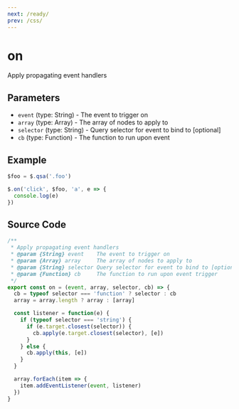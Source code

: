 ```yaml
---
next: /ready/
prev: /css/
---
```


# on

Apply propagating event handlers

## Parameters

- `event` (type: String) - The event to trigger on
- `array` (type: Array) - The array of nodes to apply to
- `selector` (type: String) - Query selector for event to bind to [optional]
- `cb` (type: Function) - The function to run upon event

## Example

```js
$foo = $.qsa('.foo')

$.on('click', $foo, 'a', e => {
  console.log(e)
})
```

## Source Code

```js
/**
 * Apply propagating event handlers
 * @param {String} event    The event to trigger on
 * @param {Array} array     The array of nodes to apply to
 * @param {String} selector Query selector for event to bind to [optional]
 * @param {Function} cb     The function to run upon event trigger
 */
export const on = (event, array, selector, cb) => {
  cb = typeof selector === 'function' ? selector : cb
  array = array.length ? array : [array]

  const listener = function(e) {
    if (typeof selector === 'string') {
      if (e.target.closest(selector)) {
        cb.apply(e.target.closest(selector), [e])
      }
    } else {
      cb.apply(this, [e])
    }
  }

  array.forEach(item => {
    item.addEventListener(event, listener)
  })
}
```
